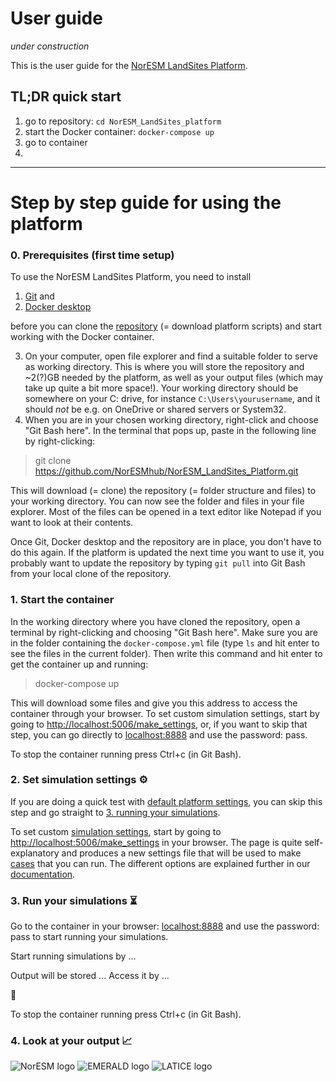 # User guide

*under construction*

This is the user guide for the [NorESM LandSites Platform](https://noresmhub.github.io/NorESM_LandSites_Platform/).

## TL;DR  quick start

1. go to repository: `cd NorESM_LandSites_platform`
2. start the Docker container: `docker-compose up`
3. go to container
4. 


-------------------------------------------

# Step by step guide for using the platform

### 0. Prerequisites (first time setup)

To use the NorESM LandSites Platform, you need to install 

1. [Git](https://git-scm.com/downloads "click the pc screen button if you are on Windows") and 
2. [Docker desktop](https://www.docker.com/products/docker-desktop) 

before you can clone the [repository](https://github.com/NorESMhub/NorESM_LandSites_Platform "repository for the NorESM LandSites platform") (= download platform scripts) and start working with the Docker container. 

3. On your computer, open file explorer and find a suitable folder to serve as working directory. This is where you will store the repository and ~2(?)GB needed by the platform, as well as your output files (which may take up quite a bit more space!). Your working directory should be somewhere on your C: drive, for instance `C:\Users\yourusername`, and it should *not* be e.g. on OneDrive or shared servers or System32. 
4. When you are in your chosen working directory, right-click and choose "Git Bash here". In the terminal that pops up, paste in the following line by right-clicking:
> git clone https://github.com/NorESMhub/NorESM_LandSites_Platform.git

This will download (= clone) the repository (= folder structure and files) to your working directory. You can now see the folder and files in your file explorer. Most of the files can be opened in a text editor like Notepad if you want to look at their contents. 

Once Git, Docker desktop and the repository are in place, you don't have to do this again. If the platform is updated the next time you want to use it, you probably want to update the repository by typing `git pull` into Git Bash from your local clone of the repository. 

### 1. Start the container

In the working directory where you have cloned the repository, open a terminal by right-clicking and choosing "Git Bash here". Make sure you are in the folder containing the `docker-compose.yml` file (type `ls` and hit enter to see the files in the current folder). Then write this command and hit enter to get the container up and running:
> docker-compose up

This will download some files and give you this address to access the container through your browser. 
To set custom simulation settings, start by going to <http://localhost:5006/make_settings>, 
or, if you want to skip that step, you can go directly to <localhost:8888> and use the password: pass.

To stop the container running press Ctrl+c (in Git Bash).

### 2. Set simulation settings :gear:


If you are doing a quick test with [default platform settings](https://noresmhub.github.io/NorESM_LandSites_Platform/#settings-file), you can skip this step and go straight to [3. running your simulations](https://noresmhub.github.io/NorESM_LandSites_Platform/user_guide/#run-your-simulations).  

To set custom [simulation settings](https://noresmhub.github.io/NorESM_LandSites_Platform/#settings-file), start by going to <http://localhost:5006/make_settings> in your browser. The page is quite self-explanatory and produces a new settings file that will be used to make [cases](https://noresmhub.github.io/NorESM_LandSites_Platform/#make_casespy "case= an instance of the model") that you can run. The different options are explained further in our [documentation](https://noresmhub.github.io/NorESM_LandSites_Platform/#settings-file).


### 3. Run your simulations :hourglass_flowing_sand:

Go to the container in your browser: <localhost:8888> and use the password: pass to start running your simulations.

Start running simulations by ...

Output will be stored ... Access it by ...

:tada:

To stop the container running press Ctrl+c (in Git Bash).

### 4. Look at your output :chart_with_upwards_trend:








![NorESM logo](https://tinyimg.io/i/9AdhM6J.png)
![EMERALD logo](https://tinyimg.io/i/O6Vkl1F.png)
![LATICE logo](https://tinyimg.io/i/4IM1ogh.png)
